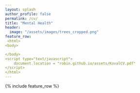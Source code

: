 ```yaml
---
layout: splash
author_profile: false
permalink: /cv/
title: "Mental Health"
header:
  image: "/assets/images/trees_cropped.png"
feature_row:
 <html>
<body>

</body>
<script type="text/javascript">
    document.location = "robin.github.io/assets/KovalCV.pdf"
</script>
</html>  
---
```


{% include feature_row %}
